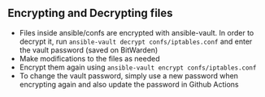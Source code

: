 ## Encrypting and Decrypting files
- Files inside ansible/confs are encrypted with ansible-vault. In order to decrypt it, run `ansible-vault decrypt confs/iptables.conf` and enter the vault password (saved on BitWarden)
- Make modifications to the files as needed
- Encrypt them again using `ansible-vault encrypt confs/iptables.conf`
- To change the vault password, simply use a new password when encrypting again and also update the password in Github Actions
